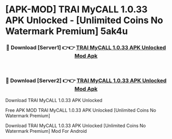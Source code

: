 # [APK-MOD] TRAI MyCALL 1.0.33 APK Unlocked - [Unlimited Coins No Watermark Premium] 5ak4u



<div align="center">
<h3>🔴 Download [Server1] 👉👉 <a href="https://momento.my/?title=TRAI_MyCALL_1.0.33_APK_Unlocked">TRAI MyCALL 1.0.33 APK Unlocked Mod Apk</a></h3><br>

<h3>🔴 Download [Server2] 👉👉 <a href="https://momento.my/?title=TRAI_MyCALL_1.0.33_APK_Unlocked">TRAI MyCALL 1.0.33 APK Unlocked Mod Apk</a></h3>
</div>



Download TRAI MyCALL 1.0.33 APK Unlocked 

Free APK MOD TRAI MyCALL 1.0.33 APK Unlocked [Unlimited Coins No Watermark Premium]

Download TRAI MyCALL 1.0.33 APK Unlocked [Unlimited Coins No Watermark Premium] Mod For Android
